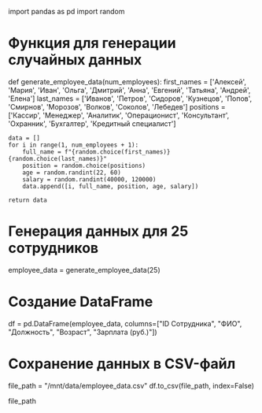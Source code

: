 import pandas as pd
import random

# Функция для генерации случайных данных
def generate_employee_data(num_employees):
    first_names = ['Алексей', 'Мария', 'Иван', 'Ольга', 'Дмитрий', 'Анна', 'Евгений', 'Татьяна', 'Андрей', 'Елена']
    last_names = ['Иванов', 'Петров', 'Сидоров', 'Кузнецов', 'Попов', 'Смирнов', 'Морозов', 'Волков', 'Соколов', 'Лебедев']
    positions = ['Кассир', 'Менеджер', 'Аналитик', 'Операционист', 'Консультант', 'Охранник', 'Бухгалтер', 'Кредитный специалист']
    
    data = []
    for i in range(1, num_employees + 1):
        full_name = f"{random.choice(first_names)} {random.choice(last_names)}"
        position = random.choice(positions)
        age = random.randint(22, 60)
        salary = random.randint(40000, 120000)
        data.append([i, full_name, position, age, salary])
    
    return data

# Генерация данных для 25 сотрудников
employee_data = generate_employee_data(25)

# Создание DataFrame
df = pd.DataFrame(employee_data, columns=["ID Сотрудника", "ФИО", "Должность", "Возраст", "Зарплата (руб.)"])

# Сохранение данных в CSV-файл
file_path = "/mnt/data/employee_data.csv"
df.to_csv(file_path, index=False)

file_path
